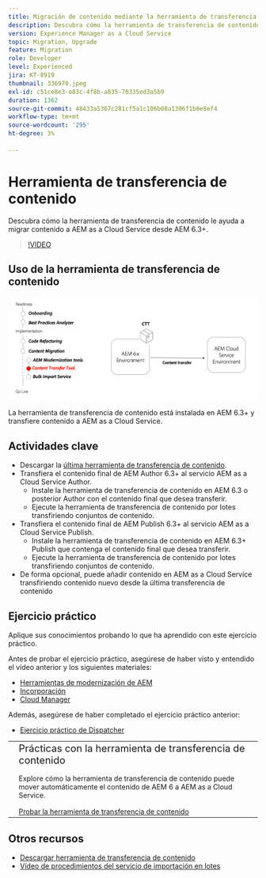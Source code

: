 ```yaml
---
title: Migración de contenido mediante la herramienta de transferencia de contenido
description: Descubra cómo la herramienta de transferencia de contenidos le ayuda a migrar contenidos a AEM as a Cloud Service desde AEM 6.
version: Experience Manager as a Cloud Service
topic: Migration, Upgrade
feature: Migration
role: Developer
level: Experienced
jira: KT-8919
thumbnail: 336970.jpeg
exl-id: c51ce8e3-e83c-4f8b-a835-70335ed3a5b9
duration: 1362
source-git-commit: 48433a5367c281cf5a1c106b08a1306f1b0e8ef4
workflow-type: tm+mt
source-wordcount: '295'
ht-degree: 3%

---
```



# Herramienta de transferencia de contenido

Descubra cómo la herramienta de transferencia de contenido le ayuda a migrar contenido a AEM as a Cloud Service desde AEM 6.3+.

>[!VIDEO](https://video.tv.adobe.com/v/336970?quality=12&learn=on)

## Uso de la herramienta de transferencia de contenido

![Ciclo de vida de herramienta de transferencia de contenido](../assets/content-transfer-tool.png)

La herramienta de transferencia de contenido está instalada en AEM 6.3+ y transfiere contenido a AEM as a Cloud Service.

## Actividades clave

+ Descargar la [última herramienta de transferencia de contenido](https://experience.adobe.com/#/downloads/content/software-distribution/en/aemcloud.html?fulltext=Content*+Transfer*+Tool*&amp;1_group.propertyvalues.property=.%2Fjcr%3Acontent%2Fmetadata%2Fdc%3AsoftwareType&amp;1_group.propertyvalues.operation=equals&amp;1_group.propertyvalues.0_values=software-type%3Atooling&amp;orderby=%40jcr%3Acontent%2Fjcr%3AlastModified&amp;orderby.sort=desc&amp;layout=list&amp;p.offset=0&amp;p.limit=2).
+ Transfiera el contenido final de AEM Author 6.3+ al servicio AEM as a Cloud Service Author.
   + Instale la herramienta de transferencia de contenido en AEM 6.3 o posterior Author con el contenido final que desea transferir.
   + Ejecute la herramienta de transferencia de contenido por lotes transfiriendo conjuntos de contenido.
+ Transfiera el contenido final de AEM Publish 6.3+ al servicio AEM as a Cloud Service Publish.
   + Instale la herramienta de transferencia de contenido en AEM 6.3+ Publish que contenga el contenido final que desea transferir.
   + Ejecute la herramienta de transferencia de contenido por lotes transfiriendo conjuntos de contenido.
+ De forma opcional, puede añadir contenido en AEM as a Cloud Service transfiriendo contenido nuevo desde la última transferencia de contenido

## Ejercicio práctico

Aplique sus conocimientos probando lo que ha aprendido con este ejercicio práctico.

Antes de probar el ejercicio práctico, asegúrese de haber visto y entendido el vídeo anterior y los siguientes materiales:

+ [Herramientas de modernización de AEM](../aem-modernization-tools.md)
+ [Incorporación](../onboarding.md)
+ [Cloud Manager](../cloud-manager.md)

Además, asegúrese de haber completado el ejercicio práctico anterior:

+ [Ejercicio práctico de Dispatcher](../dispatcher.md#hands-on-exercise)

<table style="border-width:0">
    <tr>
        <td style="width:150px">
            <a  rel="noreferrer"
                target="_blank"
                href="https://github.com/adobe/aem-cloud-engineering-video-series-exercises/tree/session6-transfercontent#cloud-acceleration-bootcamp---session-6-content"><img alt="Repositorio de GitHub de ejercicios prácticos" src="../assets/github.png"/>
            </a>        
        </td>
        <td style="width:100%;margin-bottom:1rem;">
            <div style="font-size:1.25rem;font-weight:400;">Prácticas con la herramienta de transferencia de contenido</div>
            <p style="margin:1rem 0">
                Explore cómo la herramienta de transferencia de contenido puede mover automáticamente el contenido de AEM 6 a AEM as a Cloud Service.
            </p>
            <a  rel="noreferrer"
                target="_blank"
                href="https://github.com/adobe/aem-cloud-engineering-video-series-exercises/tree/session6-transfercontent#cloud-acceleration-bootcamp---session-6-content" class="spectrum-Button spectrum-Button--primary spectrum-Button--sizeM">
                <span class="spectrum-Button-label has-no-wrap has-text-weight-bold">Probar la herramienta de transferencia de contenido</span>
            </a>
        </td>
    </tr>
</table>

## Otros recursos

+ [Descargar herramienta de transferencia de contenido](https://experience.adobe.com/#/downloads/content/software-distribution/en/aemcloud.html?fulltext=Content*+Transfer*+Tool*&amp;1_group.propertyvalues.property=.%2Fjcr%3Acontent%2Fmetadata%2Fdc%3AsoftwareType&amp;1_group.propertyvalues.operation=equals&amp;1_group.propertyvalues.0_values=software-type%3Atooling&amp;orderby=%40jcr%3Acontent%2Fjcr%3AlastModified&amp;orderby.sort=desc&amp;layout=list&amp;p.offset=0&amp;p.limit=2)
+ [Vídeo de procedimientos del servicio de importación en lotes](https://experienceleague.adobe.com/docs/experience-manager-learn/cloud-service/migration/bulk-import.html?lang=es)

